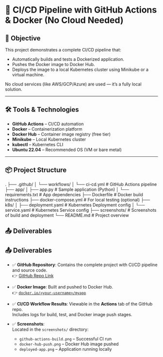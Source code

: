 # 🚀 CI/CD Pipeline with GitHub Actions & Docker (No Cloud Needed)

## 🎯 Objective

This project demonstrates a complete CI/CD pipeline that:
- Automatically builds and tests a Dockerized application.
- Pushes the Docker image to Docker Hub.
- Deploys the image to a local Kubernetes cluster using Minikube or a virtual machine.

No cloud services (like AWS/GCP/Azure) are used — it’s a fully local solution.

---

## 🛠️ Tools & Technologies

- **GitHub Actions** – CI/CD automation
- **Docker** – Containerization platform
- **Docker Hub** – Container image registry (free tier)
- **Minikube** – Local Kubernetes cluster
- **kubectl** – Kubernetes CLI
- **Ubuntu 22.04** – Recommended OS (VM or bare metal)

---

## 📦 Project Structure

.
├── .github/
│ └── workflows/
│ └── ci-cd.yml # GitHub Actions pipeline
├── app/
│ ├── app.py # Sample application (Python)
│ └── requirements.txt # App dependencies
├── Dockerfile # Docker build instructions
├── docker-compose.yml # For local testing (optional)
├── k8s/
│ ├── deployment.yaml # Kubernetes Deployment config
│ └── service.yaml # Kubernetes Service config
├── screenshots/ # Screenshots of build and deployment
└── README.md # Project overview

## 📤 Deliverables

## 📤 Deliverables

- ✅ **GitHub Repository**: Contains the complete project with CI/CD pipeline and source code.  
  👉 [GitHub Repo Link](https://github.com/azhar-nawab/github-actions-docker-cicd.git)

- ✅ **Docker Image**: Built and pushed to Docker Hub.  
  👉 [`docker.io/<your-username>/myapp`](https://hub.docker.com/r/<your-username>/myapp)

- ✅ **CI/CD Workflow Results**: Viewable in the **Actions** tab of the GitHub repo.  
  Includes logs for build, test, and Docker image push stages.

- ✅ **Screenshots**:  
  Located in the `screenshots/` directory:
  - `github-actions-build.png` – Successful CI run
  - `docker-hub-push.png` – Docker Hub image pushed
  - `deployed-app.png` – Application running locally

